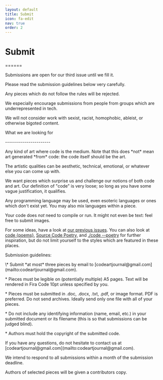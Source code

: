 ```yaml
---
layout: default
title: Submit
icon: fa-edit
nav: true
order: 2
---
```


Submit
======
<p>======</p>

<p></p>
Submissions are open for our third issue until we fill it.

Please read the submission guidelines below very carefully.

Any pieces which do not follow the rules will be rejected.

We especially encourage submissions from people from groups which are underrepresented in tech.

We will not consider work with sexist, racist, homophobic, ableist, or otherwise bigoted content.
<p></p>
What we are looking for
<p>-----------------------</p>
<p></p>
Any kind of <span class="has-text-info">art</span> where <span class="has-text-primary">code</span> is the medium. Note that this does *not* mean art generated *from* code: the code itself should be the art.

The artistic qualities can be aesthetic, technical, emotional, or whatever else you can come up with.

We want pieces which surprise us and challenge our notions of both <span class="has-text-primary">code</span> and <span class="has-text-info">art</span>. Our definition of "<span class="has-text-primary">code</span>" is very loose; so long as you have some vague justification, it qualifies.

Any programming language may be used, even esoteric languages or ones which don't exist yet. You may also mix languages within a piece.

Your <span class="has-text-primary">code</span> does *not* need to compile or run. It might not even be text: feel free to submit images.

For some ideas, have a look at [our previous issues](/issues). You can also look at [code {poems}](http://code-poems.com), [Source Code Poetry](https://www.sourcecodepoetry.com/), and [./code --poetry](http://code-poetry.com/) for further inspiration, but do not limit yourself to the styles which are featured in these places.

<p></p>
Submission guidelines:
<p></p>
\* Submit *at most* three pieces by email to [codeartjournal@gmail.com](mailto:codeartjournal@gmail.com).

\* Pieces must be legible on (potentially multiple) A5 pages. Text will be rendered in Fira Code 10pt unless specified by you.

\* Pieces must be submitted in .doc, .docx, .txt, .pdf, or image format. PDF is preferred. Do not send archives. Ideally send only one file with all of your pieces.

\* Do not include any identifying information (name, email, etc.) in your submitted document or its filename (this is so that submissions can be judged blind).

\* Authors must hold the copyright of the submitted <span class="has-text-primary">code</span>.
<p></p>
If you have any questions, do not hesitate to contact us at [codeartjournal@gmail.com](mailto:codeartjournal@gmail.com).

We intend to respond to all submissions within a month of the submission deadline.

Authors of selected pieces will be given a contributors copy.
